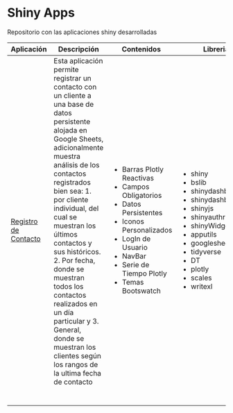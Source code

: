 # Shiny Apps

Repositorio con las aplicaciones shiny desarrolladas

| Aplicación | Descripción                     | Contenidos | Librerias       |
|------------|---------------------------------|------------|-----------------|
| [Registro de Contacto](https://github.com/AnaliticaRacafe/ShinyApps/tree/main/Contacto)  | Esta aplicación permite registrar un contacto con un cliente a una base de datos persistente alojada en Google Sheets, adicionalmente muestra análisis de los contactos registrados bien sea: 1. por cliente individual, del cual se muestran los últimos contactos y sus históricos. 2. Por fecha, donde se muestran todos los contactos realizados en un día particular y 3. General, donde se muestran los clientes según los rangos de la ultima fecha de contacto <br><br><br>| <ul><li>Barras Plotly Reactivas</li><li>Campos Obligatorios</li><li>Datos Persistentes</li><li>Iconos Personalizados</li><li>LogIn de Usuario</li><li>NavBar</li><li>Serie de Tiempo Plotly</li><li>Temas Bootswatch</li></ul>| <ul><li>shiny</li><li>bslib</li><li>shinydashboard</li><li>shinydashboardPlus</li><li>shinyjs</li><li>shinyauthr</li><li>shinyWidgets</li><li>apputils</li><li>googlesheets4</li><li>tidyverse</li><li>DT</li><li>plotly</li><li>scales</li><li>writexl</li></ul> |
